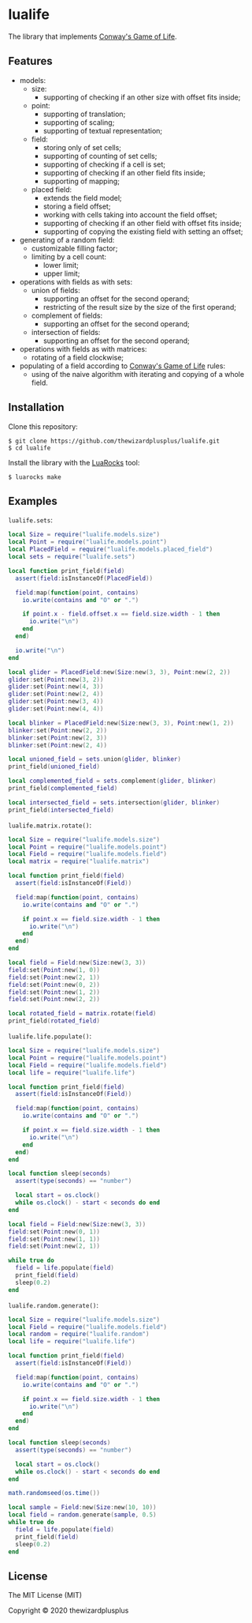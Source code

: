 # lualife

The library that implements [Conway's Game of Life](https://en.wikipedia.org/wiki/Conway's_Game_of_Life).

## Features

- models:
  - size:
    - supporting of checking if an other size with offset fits inside;
  - point:
    - supporting of translation;
    - supporting of scaling;
    - supporting of textual representation;
  - field:
    - storing only of set cells;
    - supporting of counting of set cells;
    - supporting of checking if a cell is set;
    - supporting of checking if an other field fits inside;
    - supporting of mapping;
  - placed field:
    - extends the field model;
    - storing a field offset;
    - working with cells taking into account the field offset;
    - supporting of checking if an other field with offset fits inside;
    - supporting of copying the existing field with setting an offset;
- generating of a random field:
  - customizable filling factor;
  - limiting by a cell count:
    - lower limit;
    - upper limit;
- operations with fields as with sets:
  - union of fields:
    - supporting an offset for the second operand;
    - restricting of the result size by the size of the first operand;
  - complement of fields:
    - supporting an offset for the second operand;
  - intersection of fields:
    - supporting an offset for the second operand;
- operations with fields as with matrices:
  - rotating of a field clockwise;
- populating of a field according to [Conway's Game of Life](https://en.wikipedia.org/wiki/Conway's_Game_of_Life) rules:
  - using of the naive algorithm with iterating and copying of a whole field.

## Installation

Clone this repository:

```
$ git clone https://github.com/thewizardplusplus/lualife.git
$ cd lualife
```

Install the library with the [LuaRocks](https://luarocks.org/) tool:

```
$ luarocks make
```

## Examples

`lualife.sets`:

```lua
local Size = require("lualife.models.size")
local Point = require("lualife.models.point")
local PlacedField = require("lualife.models.placed_field")
local sets = require("lualife.sets")

local function print_field(field)
  assert(field:isInstanceOf(PlacedField))

  field:map(function(point, contains)
    io.write(contains and "O" or ".")

    if point.x - field.offset.x == field.size.width - 1 then
      io.write("\n")
    end
  end)

  io.write("\n")
end

local glider = PlacedField:new(Size:new(3, 3), Point:new(2, 2))
glider:set(Point:new(3, 2))
glider:set(Point:new(4, 3))
glider:set(Point:new(2, 4))
glider:set(Point:new(3, 4))
glider:set(Point:new(4, 4))

local blinker = PlacedField:new(Size:new(3, 3), Point:new(1, 2))
blinker:set(Point:new(2, 2))
blinker:set(Point:new(2, 3))
blinker:set(Point:new(2, 4))

local unioned_field = sets.union(glider, blinker)
print_field(unioned_field)

local complemented_field = sets.complement(glider, blinker)
print_field(complemented_field)

local intersected_field = sets.intersection(glider, blinker)
print_field(intersected_field)
```

`lualife.matrix.rotate()`:

```lua
local Size = require("lualife.models.size")
local Point = require("lualife.models.point")
local Field = require("lualife.models.field")
local matrix = require("lualife.matrix")

local function print_field(field)
  assert(field:isInstanceOf(Field))

  field:map(function(point, contains)
    io.write(contains and "O" or ".")

    if point.x == field.size.width - 1 then
      io.write("\n")
    end
  end)
end

local field = Field:new(Size:new(3, 3))
field:set(Point:new(1, 0))
field:set(Point:new(2, 1))
field:set(Point:new(0, 2))
field:set(Point:new(1, 2))
field:set(Point:new(2, 2))

local rotated_field = matrix.rotate(field)
print_field(rotated_field)
```

`lualife.life.populate()`:

```lua
local Size = require("lualife.models.size")
local Point = require("lualife.models.point")
local Field = require("lualife.models.field")
local life = require("lualife.life")

local function print_field(field)
  assert(field:isInstanceOf(Field))

  field:map(function(point, contains)
    io.write(contains and "O" or ".")

    if point.x == field.size.width - 1 then
      io.write("\n")
    end
  end)
end

local function sleep(seconds)
  assert(type(seconds) == "number")

  local start = os.clock()
  while os.clock() - start < seconds do end
end

local field = Field:new(Size:new(3, 3))
field:set(Point:new(0, 1))
field:set(Point:new(1, 1))
field:set(Point:new(2, 1))

while true do
  field = life.populate(field)
  print_field(field)
  sleep(0.2)
end
```

`lualife.random.generate()`:

```lua
local Size = require("lualife.models.size")
local Field = require("lualife.models.field")
local random = require("lualife.random")
local life = require("lualife.life")

local function print_field(field)
  assert(field:isInstanceOf(Field))

  field:map(function(point, contains)
    io.write(contains and "O" or ".")

    if point.x == field.size.width - 1 then
      io.write("\n")
    end
  end)
end

local function sleep(seconds)
  assert(type(seconds) == "number")

  local start = os.clock()
  while os.clock() - start < seconds do end
end

math.randomseed(os.time())

local sample = Field:new(Size:new(10, 10))
local field = random.generate(sample, 0.5)
while true do
  field = life.populate(field)
  print_field(field)
  sleep(0.2)
end
```

## License

The MIT License (MIT)

Copyright &copy; 2020 thewizardplusplus
